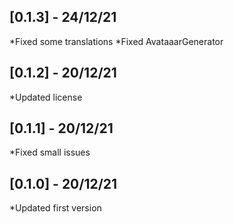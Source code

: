 ## [0.1.3] - 24/12/21

*Fixed some translations
*Fixed AvataaarGenerator

## [0.1.2] - 20/12/21

*Updated license

## [0.1.1] - 20/12/21

*Fixed small issues

## [0.1.0] - 20/12/21

*Updated first version